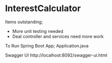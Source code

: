 # InterestCalculator

Items outstanding;
- More unit testing needed
- Deal controller and services need more work


To Run Spring Boot App;
Application.java

Swagger UI
http://localhost:8092/swagger-ui.html
